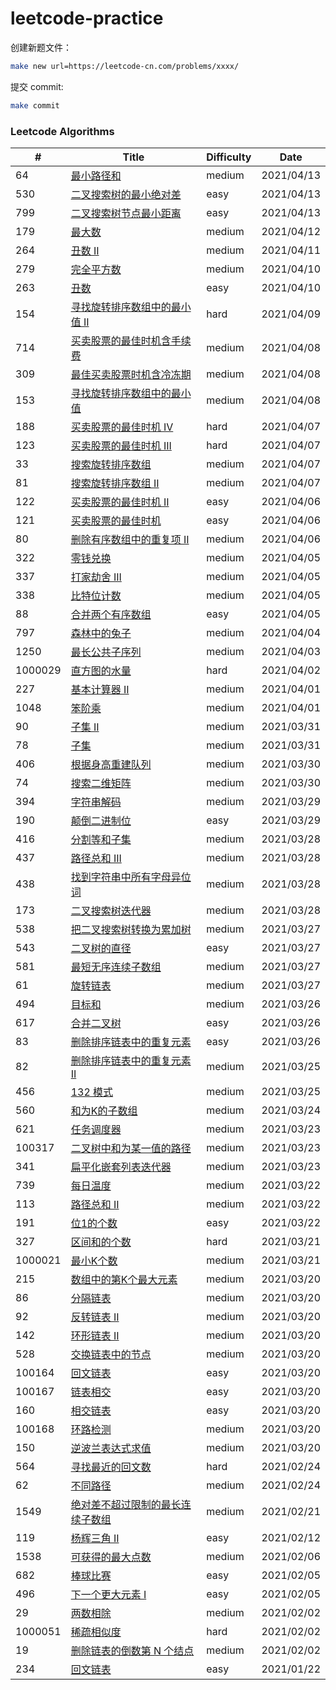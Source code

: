 # leetcode-practice

创建新题文件：
```sh
make new url=https://leetcode-cn.com/problems/xxxx/
```

提交 commit:
```sh
make commit
```

### Leetcode Algorithms

| # | Title | Difficulty | Date |
|---| ----- | ---------- | ---- |
|64|[最小路径和](./algorithms/64-minimum-path-sum.md)|medium|2021/04/13|
|530|[二叉搜索树的最小绝对差](./algorithms/530-minimum-absolute-difference-in-bst.md)|easy|2021/04/13|
|799|[二叉搜索树节点最小距离](./algorithms/799-minimum-distance-between-bst-nodes.md)|easy|2021/04/13|
|179|[最大数](./algorithms/179-largest-number.md)|medium|2021/04/12|
|264|[丑数 II](./algorithms/264-ugly-number-ii.md)|medium|2021/04/11|
|279|[完全平方数](./algorithms/279-perfect-squares.md)|medium|2021/04/10|
|263|[丑数](./algorithms/263-ugly-number.md)|easy|2021/04/10|
|154|[寻找旋转排序数组中的最小值 II](./algorithms/154-find-minimum-in-rotated-sorted-array-ii.md)|hard|2021/04/09|
|714|[买卖股票的最佳时机含手续费](./algorithms/714-best-time-to-buy-and-sell-stock-with-transaction-fee.md)|medium|2021/04/08|
|309|[最佳买卖股票时机含冷冻期](./algorithms/309-best-time-to-buy-and-sell-stock-with-cooldown.md)|medium|2021/04/08|
|153|[寻找旋转排序数组中的最小值](./algorithms/153-find-minimum-in-rotated-sorted-array.md)|medium|2021/04/08|
|188|[买卖股票的最佳时机 IV](./algorithms/188-best-time-to-buy-and-sell-stock-iv.md)|hard|2021/04/07|
|123|[买卖股票的最佳时机 III](./algorithms/123-best-time-to-buy-and-sell-stock-iii.md)|hard|2021/04/07|
|33|[搜索旋转排序数组](./algorithms/33-search-in-rotated-sorted-array.md)|medium|2021/04/07|
|81|[搜索旋转排序数组 II](./algorithms/81-search-in-rotated-sorted-array-ii.md)|medium|2021/04/07|
|122|[买卖股票的最佳时机 II](./algorithms/122-best-time-to-buy-and-sell-stock-ii.md)|easy|2021/04/06|
|121|[买卖股票的最佳时机](./algorithms/121-best-time-to-buy-and-sell-stock.md)|easy|2021/04/06|
|80|[删除有序数组中的重复项 II](./algorithms/80-remove-duplicates-from-sorted-array-ii.md)|medium|2021/04/06|
|322|[零钱兑换](./algorithms/322-coin-change.md)|medium|2021/04/05|
|337|[打家劫舍 III](./algorithms/337-house-robber-iii.md)|medium|2021/04/05|
|338|[比特位计数](./algorithms/338-counting-bits.md)|medium|2021/04/05|
|88|[合并两个有序数组](./algorithms/88-merge-sorted-array.md)|easy|2021/04/05|
|797|[森林中的兔子](./algorithms/797-rabbits-in-forest.md)|medium|2021/04/04|
|1250|[最长公共子序列](./algorithms/1250-longest-common-subsequence.md)|medium|2021/04/03|
|1000029|[直方图的水量](./algorithms/1000029-volume-of-histogram-lcci.md)|hard|2021/04/02|
|227|[基本计算器 II](./algorithms/227-basic-calculator-ii.md)|medium|2021/04/01|
|1048|[笨阶乘](./algorithms/1048-clumsy-factorial.md)|medium|2021/04/01|
|90|[子集 II](./algorithms/90-subsets-ii.md)|medium|2021/03/31|
|78|[子集](./algorithms/78-subsets.md)|medium|2021/03/31|
|406|[根据身高重建队列](./algorithms/406-queue-reconstruction-by-height.md)|medium|2021/03/30|
|74|[搜索二维矩阵](./algorithms/74-search-a-2d-matrix.md)|medium|2021/03/30|
|394|[字符串解码](./algorithms/394-decode-string.md)|medium|2021/03/29|
|190|[颠倒二进制位](./algorithms/190-reverse-bits.md)|easy|2021/03/29|
|416|[分割等和子集](./algorithms/416-partition-equal-subset-sum.md)|medium|2021/03/28|
|437|[路径总和 III](./algorithms/437-path-sum-iii.md)|medium|2021/03/28|
|438|[找到字符串中所有字母异位词](./algorithms/438-find-all-anagrams-in-a-string.md)|medium|2021/03/28|
|173|[二叉搜索树迭代器](./algorithms/173-binary-search-tree-iterator.md)|medium|2021/03/28|
|538|[把二叉搜索树转换为累加树](./algorithms/538-convert-bst-to-greater-tree.md)|medium|2021/03/27|
|543|[二叉树的直径](./algorithms/543-diameter-of-binary-tree.md)|easy|2021/03/27|
|581|[最短无序连续子数组](./algorithms/581-shortest-unsorted-continuous-subarray.md)|medium|2021/03/27|
|61|[旋转链表](./algorithms/61-rotate-list.md)|medium|2021/03/27|
|494|[目标和](./algorithms/494-target-sum.md)|medium|2021/03/26|
|617|[合并二叉树](./algorithms/617-merge-two-binary-trees.md)|easy|2021/03/26|
|83|[删除排序链表中的重复元素](./algorithms/83-remove-duplicates-from-sorted-list.md)|easy|2021/03/26|
|82|[删除排序链表中的重复元素 II](./algorithms/82-remove-duplicates-from-sorted-list-ii.md)|medium|2021/03/25|
|456|[132 模式](./algorithms/456-132-pattern.md)|medium|2021/03/25|
|560|[和为K的子数组](./algorithms/560-subarray-sum-equals-k.md)|medium|2021/03/24|
|621|[任务调度器](./algorithms/621-task-scheduler.md)|medium|2021/03/23|
|100317|[二叉树中和为某一值的路径](./algorithms/100317-er-cha-shu-zhong-he-wei-mou-yi-zhi-de-lu-jing-lcof.md)|medium|2021/03/23|
|341|[扁平化嵌套列表迭代器](./algorithms/341-flatten-nested-list-iterator.md)|medium|2021/03/23|
|739|[每日温度](./algorithms/739-daily-temperatures.md)|medium|2021/03/22|
|113|[路径总和 II](./algorithms/113-path-sum-ii.md)|medium|2021/03/22|
|191|[位1的个数](./algorithms/191-number-of-1-bits.md)|easy|2021/03/22|
|327|[区间和的个数](./algorithms/327-count-of-range-sum.md)|hard|2021/03/21|
|1000021|[最小K个数](./algorithms/1000021-smallest-k-lcci.md)|medium|2021/03/21|
|215|[数组中的第K个最大元素](./algorithms/215-kth-largest-element-in-an-array.md)|medium|2021/03/20|
|86|[分隔链表](./algorithms/86-partition-list.md)|medium|2021/03/20|
|92|[反转链表 II](./algorithms/92-reverse-linked-list-ii.md)|medium|2021/03/20|
|142|[环形链表 II](./algorithms/142-linked-list-cycle-ii.md)|medium|2021/03/20|
|528|[交换链表中的节点](./algorithms/528-swapping-nodes-in-a-linked-list.md)|medium|2021/03/20|
|100164|[回文链表](./algorithms/100164-palindrome-linked-list-lcci.md)|easy|2021/03/20|
|100167|[链表相交](./algorithms/100167-intersection-of-two-linked-lists-lcci.md)|easy|2021/03/20|
|160|[相交链表](./algorithms/160-intersection-of-two-linked-lists.md)|easy|2021/03/20|
|100168|[环路检测](./algorithms/100168-linked-list-cycle-lcci.md)|medium|2021/03/20|
|150|[逆波兰表达式求值](./algorithms/150-evaluate-reverse-polish-notation.md)|medium|2021/03/20|
|564|[寻找最近的回文数](./algorithms/564-find-the-closest-palindrome.md)|hard|2021/02/24|
|62|[不同路径](./algorithms/62-unique-paths.md)|medium|2021/02/24|
|1549|[绝对差不超过限制的最长连续子数组](./algorithms/1549-longest-continuous-subarray-with-absolute-diff-less-than-or-equal-to-limit.md)|medium|2021/02/21|
|119|[杨辉三角 II](./algorithms/119-pascals-triangle-ii.md)|easy|2021/02/12|
|1538|[可获得的最大点数](./algorithms/1538-maximum-points-you-can-obtain-from-cards.md)|medium|2021/02/06|
|682|[棒球比赛](./algorithms/682-baseball-game.md)|easy|2021/02/05|
|496|[下一个更大元素 I](./algorithms/496-next-greater-element-i.md)|easy|2021/02/05|
|29|[两数相除](./algorithms/29-divide-two-integers.md)|medium|2021/02/02|
|1000051|[稀疏相似度](./algorithms/1000051-sparse-similarity-lcci.md)|hard|2021/02/02|
|19|[删除链表的倒数第 N 个结点](./algorithms/19-remove-nth-node-from-end-of-list.md)|medium|2021/02/02|
|234|[回文链表](./algorithms/234-palindrome-linked-list.md)|easy|2021/01/22|
